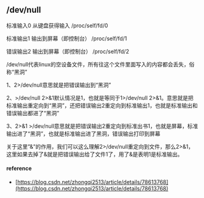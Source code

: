 ## /dev/null

标准输入0    从键盘获得输入 /proc/self/fd/0

标准输出1    输出到屏幕（即控制台） /proc/self/fd/1

错误输出2    输出到屏幕（即控制台） /proc/self/fd/2

/dev/null代表linux的空设备文件，所有往这个文件里面写入的内容都会丢失，俗称“黑洞”

1、2&gt;/dev/null意思就是把错误输出到“黑洞” 

2、&gt;/dev/null 2&gt;&1默认情况是1，也就是等同于1&gt;/dev/null 2&gt;&1。意思就是把标准输出重定向到“黑洞”，还把错误输出2重定向到标准输出1，也就是标准输出和错误输出都进了“黑洞”

3、2&gt;&1 &gt;/dev/null意思就是把错误输出2重定向到标准出书1，也就是屏幕，标准输出进了“黑洞”，也就是标准输出进了黑洞，错误输出打印到屏幕

关于这里”&”的作用，我们可以这么理解2&gt;/dev/null重定向到文件，那么2&gt;&1，这里如果去掉了&就是把错误输出给了文件1了，用了&是表明1是标准输出。

#### 

#### 

#### reference

* [https://blog.csdn.net/zhongqi2513/article/details/78613768](https://blog.csdn.net/zhongqi2513/article/details/78613768)



